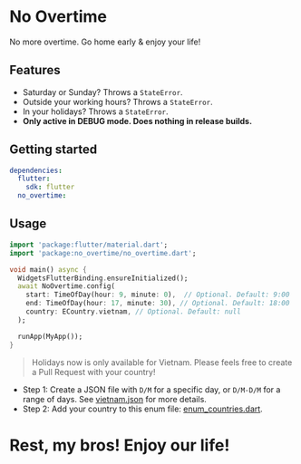 # No Overtime

No more overtime. Go home early & enjoy your life!

## Features

* Saturday or Sunday? Throws a `StateError`.
* Outside your working hours? Throws a `StateError`.
* In your holidays? Throws a `StateError`.
* **Only active in DEBUG mode. Does nothing in release builds.**

## Getting started

```yaml
dependencies:
  flutter:
    sdk: flutter
  no_overtime:
```

## Usage

```dart
import 'package:flutter/material.dart';
import 'package:no_overtime/no_overtime.dart';

void main() async {
  WidgetsFlutterBinding.ensureInitialized();
  await NoOvertime.config(
    start: TimeOfDay(hour: 9, minute: 0),  // Optional. Default: 9:00
    end: TimeOfDay(hour: 17, minute: 30), // Optional. Default: 18:00
    country: ECountry.vietnam, // Optional. Default: null
  );

  runApp(MyApp());
}
```

> Holidays now is only available for Vietnam. Please feels free to create a Pull Request with your country! 
- Step 1: Create a JSON file with `D/M` for a specific day, or `D/M-D/M` for a range of days. See [vietnam.json](assets/holidays/vietnam.json) for more details.
- Step 2: Add your country to this enum file: [enum_countries.dart](lib/enum_countries.dart).

# Rest, my bros! Enjoy our life!
